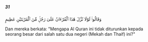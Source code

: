 ##### 31

<span class="ayah">وَقَالُوا۟ لَوْلَا نُزِّلَ هَٰذَا ٱلْقُرْءَانُ عَلَىٰ رَجُلٍۢ مِّنَ ٱلْقَرْيَتَيْنِ عَظِيمٍ</span>

<span class="ayah_translation">Dan mereka berkata: "Mengapa Al Quran ini tidak diturunkan kepada seorang besar dari salah satu dua negeri (Mekah dan Thaif) ini?"</span>
